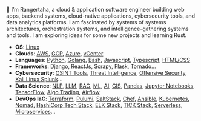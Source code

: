 👋 I’m Rangertaha, a cloud & application software engineer building web apps, backend systems, cloud-native applications, cybersecurity tools, and data analytics platforms.  I am fascinated by systems of systems architectures, orchestration systems, and intelligence-gathering systems and tools. I am exploring ideas for some new projects and learning Rust.

* **OS**: [Linux]()
* **Clouds**: [AWS](https://aws.amazon.com/), [GCP](https://cloud.google.com/), [Azure](https://azure.microsoft.com), [vCenter](https://www.vmware.com/products/cloud-infrastructure/vcenter)
* **Languages**: [Python](https://www.python.org/), [Golang](), [Bash](), [Javascript](), [Typescript](), [HTML/CSS]()
* **Frameworks**: [Django](), [ReactJs](), [Scrapy](), [Flask](), [Tornado]()...
* **Cybersecurity**: [OSINT Tools](), [Threat Intelligence](), [Offensive Security](https://www.offsec.com/), [Kali Linux](),[Splunk]()...
* **Data Science**: [NLP](https://www.nltk.org/), [LLM](https://en.wikipedia.org/wiki/Large_language_model), [RAG](), [ML](), [AI](), [GIS](), [Pandas](https://pandas.pydata.org/), [Jupyter Notebooks](https://[jupyter](https://jupyter.org/).org/), [TensorFlow](https://www.tensorflow.org/),  [Algo Trading](), [Airflow]()
* **DevOps IaC**: [Terraform](), [Pulumi](), [SaltStack](), [Chef](), [Ansible](), [Kubernetes](), [Nomad](), [HashiCorp Tech Stack](), [ELK Stack](), [TICK Stack](), [Serverless](), [Microservices]()...
